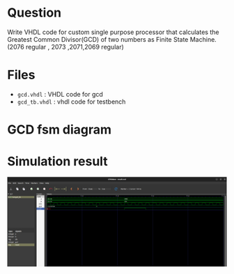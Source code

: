 # Question
Write VHDL code for custom single purpose processor that calculates the Greatest Common Divisor(GCD) of two numbers as Finite State Machine.(2076 regular , 2073 ,2071,2069 regular)

# Files

- `gcd.vhdl` : VHDL code for gcd
- `gcd_tb.vhdl` : vhdl code for testbench 

# GCD fsm diagram

# Simulation result

![result](Images/Result_from_GTKwave.png)
